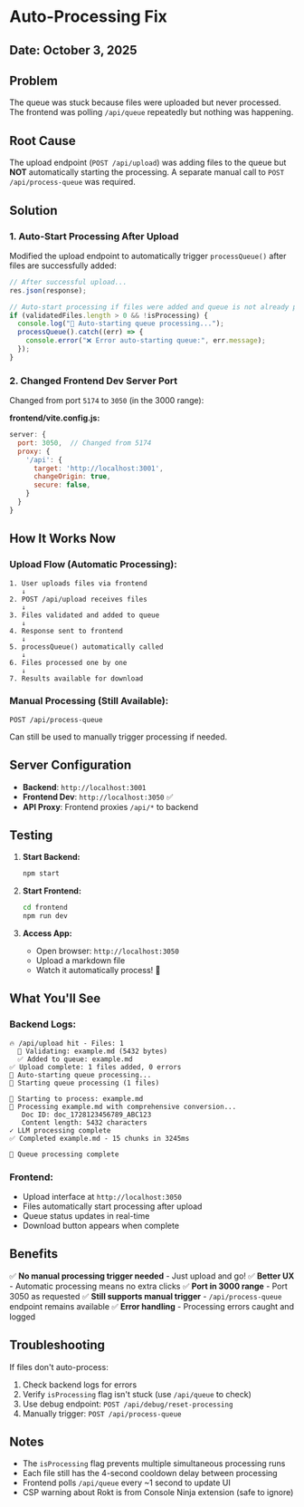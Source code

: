 # Auto-Processing Fix

## Date: October 3, 2025

## Problem

The queue was stuck because files were uploaded but never processed. The frontend was polling `/api/queue` repeatedly but nothing was happening.

## Root Cause

The upload endpoint (`POST /api/upload`) was adding files to the queue but **NOT** automatically starting the processing. A separate manual call to `POST /api/process-queue` was required.

## Solution

### 1. **Auto-Start Processing After Upload**

Modified the upload endpoint to automatically trigger `processQueue()` after files are successfully added:

```javascript
// After successful upload...
res.json(response);

// Auto-start processing if files were added and queue is not already processing
if (validatedFiles.length > 0 && !isProcessing) {
  console.log("🚀 Auto-starting queue processing...");
  processQueue().catch((err) => {
    console.error("❌ Error auto-starting queue:", err.message);
  });
}
```

### 2. **Changed Frontend Dev Server Port**

Changed from port `5174` to `3050` (in the 3000 range):

**frontend/vite.config.js:**

```javascript
server: {
  port: 3050,  // Changed from 5174
  proxy: {
    '/api': {
      target: 'http://localhost:3001',
      changeOrigin: true,
      secure: false,
    }
  }
}
```

## How It Works Now

### Upload Flow (Automatic Processing):

```
1. User uploads files via frontend
   ↓
2. POST /api/upload receives files
   ↓
3. Files validated and added to queue
   ↓
4. Response sent to frontend
   ↓
5. processQueue() automatically called
   ↓
6. Files processed one by one
   ↓
7. Results available for download
```

### Manual Processing (Still Available):

```
POST /api/process-queue
```

Can still be used to manually trigger processing if needed.

## Server Configuration

- **Backend**: `http://localhost:3001`
- **Frontend Dev**: `http://localhost:3050` ✅
- **API Proxy**: Frontend proxies `/api/*` to backend

## Testing

1. **Start Backend:**

   ```bash
   npm start
   ```

2. **Start Frontend:**

   ```bash
   cd frontend
   npm run dev
   ```

3. **Access App:**
   - Open browser: `http://localhost:3050`
   - Upload a markdown file
   - Watch it automatically process! 🎉

## What You'll See

### Backend Logs:

```
🔥 /api/upload hit - Files: 1
  📄 Validating: example.md (5432 bytes)
  ✅ Added to queue: example.md
✅ Upload complete: 1 files added, 0 errors
🚀 Auto-starting queue processing...
🚀 Starting queue processing (1 files)

📄 Starting to process: example.md
🤖 Processing example.md with comprehensive conversion...
   Doc ID: doc_1728123456789_ABC123
   Content length: 5432 characters
✓ LLM processing complete
✅ Completed example.md - 15 chunks in 3245ms

🏁 Queue processing complete
```

### Frontend:

- Upload interface at `http://localhost:3050`
- Files automatically start processing after upload
- Queue status updates in real-time
- Download button appears when complete

## Benefits

✅ **No manual processing trigger needed** - Just upload and go!
✅ **Better UX** - Automatic processing means no extra clicks
✅ **Port in 3000 range** - Port 3050 as requested
✅ **Still supports manual trigger** - `/api/process-queue` endpoint remains available
✅ **Error handling** - Processing errors caught and logged

## Troubleshooting

If files don't auto-process:

1. Check backend logs for errors
2. Verify `isProcessing` flag isn't stuck (use `/api/queue` to check)
3. Use debug endpoint: `POST /api/debug/reset-processing`
4. Manually trigger: `POST /api/process-queue`

## Notes

- The `isProcessing` flag prevents multiple simultaneous processing runs
- Each file still has the 4-second cooldown delay between processing
- Frontend polls `/api/queue` every ~1 second to update UI
- CSP warning about Rokt is from Console Ninja extension (safe to ignore)
